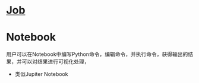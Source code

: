 # [Job](https://docs.databricks.com/en/jobs/index.html#what-are-databricks-jobs)


# Notebook
用户可以在Notebook中编写Python命令，编辑命令，并执行命令，获得输出的结果，并可以对结果进行可视化处理，
- 类似Jupiter Notebook
